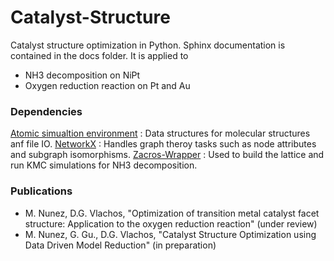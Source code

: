 # Catalyst-Structure

Catalyst structure optimization in Python. Sphinx documentation is contained in the docs folder.
It is applied to 
- NH3 decomposition on NiPt
- Oxygen reduction reaction on Pt and Au

### Dependencies

[Atomic simualtion environment](https://wiki.fysik.dtu.dk/ase/) : Data structures for molecular structures anf file IO.
[NetworkX](http://networkx.github.io/index.html) : Handles graph theroy tasks such as node attributes and subgraph isomorphisms.
[Zacros-Wrapper](https://github.com/VlachosGroup/Zacros-Wrapper) : Used to build the lattice and run KMC simulations for NH3 decomposition.

### Publications
- M. Nunez, D.G. Vlachos, "Optimization of transition metal catalyst facet structure: Application to the oxygen reduction reaction" (under review)
- M. Nunez, G. Gu., D.G. Vlachos, "Catalyst Structure Optimization using Data Driven Model Reduction" (in preparation)